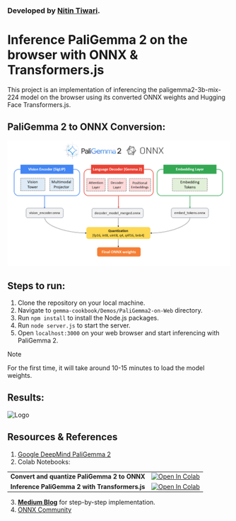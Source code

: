 ### Developed by [Nitin Tiwari](https://linkedin.com/in/tiwari-nitin).

# Inference PaliGemma 2 on the browser with ONNX & Transformers.js
This project is an implementation of inferencing the paligemma2-3b-mix-224 model on the browser using its converted ONNX weights and Hugging Face Transformers.js.

## PaliGemma 2 to ONNX Conversion:
![Logo](assets/paligemma2-onnx-pipeline.png)


## Steps to run:

1. Clone the repository on your local machine.
2. Navigate to `gemma-cookbook/Demos/PaliGemma2-on-Web` directory.
3. Run `npm install` to install the Node.js packages.
4. Run `node server.js` to start the server.
5. Open `localhost:3000` on your web browser and start inferencing with PaliGemma 2.

> [!NOTE]  
> For the first time, it will take around 10-15 minutes to load the model weights.

## Results:
![Logo](assets/paligemma2-onnx-output.gif)


## Resources & References

1. [Google DeepMind PaliGemma 2](https://developers.googleblog.com/en/introducing-paligemma-2-mix/)
2. Colab Notebooks: 
<table>
  <tr>
    <td><b>Convert and quantize PaliGemma 2 to ONNX</b></td>
    <td><a target="_blank" href="https://colab.research.google.com/github/NSTiwari/PaliGemma2-ONNX-Transformers.js/blob/main/Convert_PaliGemma2_to_ONNX.ipynb"><img src="https://colab.research.google.com/assets/colab-badge.svg" alt="Open In Colab"/></a></td>
  </tr>
  <tr>
    <td><b>Inference PaliGemma 2 with Transformers.js</b></td>
    <td><a target="_blank" href="https://colab.research.google.com/github/NSTiwari/PaliGemma2-ONNX-Transformers.js/blob/main/Inference_PaliGemma2_with_Transformers_js.ipynb"><img src="https://colab.research.google.com/assets/colab-badge.svg" alt="Open In Colab"/></a></td>
  </tr>
</table>

3. [**Medium Blog**](https://medium.com/@tiwarinitin1999/inference-paligemma-2-with-transformers-js-5545986ac14a) for step-by-step implementation.
4. [ONNX Community](https://huggingface.co/onnx-community)
